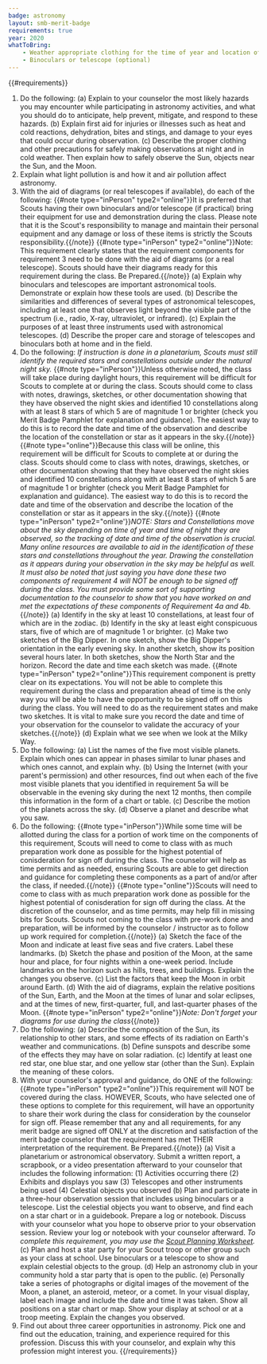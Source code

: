 ```yaml
---
badge: astronomy
layout: smb-merit-badge
requirements: true
year: 2020
whatToBring:
    - Weather appropriate clothing for the time of year and location of the class for outdoor participation
    - Binoculars or telescope (optional)
---
```


{{#requirements}}
1. Do the following:
    (a) Explain to your counselor the most likely hazards you may encounter while participating in astronomy activities, and what you should do to anticipate, help prevent, mitigate, and respond to these hazards.
    (b) Explain first aid for injuries or illnesses such as heat and cold reactions, dehydration, bites and stings, and damage to your eyes that could occur during observation.
    (c) Describe the proper clothing and other precautions for safely making observations at night and in cold weather. Then explain how to safely observe the Sun, objects near the Sun, and the Moon.
2. Explain what light pollution is and how it and air pollution affect astronomy.
3. With the aid of diagrams (or real telescopes if available), do each of the following:
    {{#note type="inPerson" type2="online"}}It is preferred that Scouts having their own binoculars and/or telescope (if practical) bring their equipment for use and demonstration during the class. Please note that it is the Scout's responsibility to manage and maintain their personal equipment and any damage or loss of these items is strictly the Scouts responsibility.{{/note}}
	{{#note type="inPerson" type2="online"}}Note: This requirement clearly states that the requirement components for requirement 3 need to be done with the aid of diagrams (or a real telescope). Scouts should have their diagrams ready for this requirement during the class. Be Prepared.{{/note}}
    (a) Explain why binoculars and telescopes are important astronomical tools. Demonstrate or explain how these tools are used.
    (b) Describe the similarities and differences of several types of astronomical telescopes, including at least one that observes light beyond the visible part of the spectrum (i.e., radio, X-ray, ultraviolet, or infrared).
    (c) Explain the purposes of at least three instruments used with astronomical telescopes.
    (d) Describe the proper care and storage of telescopes and binoculars both at home and in the field.
4. Do the following:
    *If instruction is done in a planetarium, Scouts must still identify the required stars and constellations outside under the natural night sky.*
     {{#note type="inPerson"}}Unless otherwise noted, the class will take place during daylight hours, this requirement will be difficult for Scouts to complete at or during the class. Scouts should come to class with notes, drawings, sketches, or other documentation showing that they have observed the night skies and identified 10 constellations along with at least 8 stars of which 5 are of magnitude 1 or brighter (check you Merit Badge Pamphlet for explanation and guidance). The easiest way to do this is to record the date and time of the observation and describe the location of the constellation or star as it appears in the sky.{{/note}}
	 {{#note type="online"}}Because this class will be online, this requirement will be difficult for Scouts to complete at or during the class. Scouts should come to class with notes, drawings, sketches, or other documentation showing that they have observed the night skies and identified 10 constellations along with at least 8 stars of which 5 are of magnitude 1 or brighter (check you Merit Badge Pamphlet for explanation and guidance). The easiest way to do this is to record the date and time of the observation and describe the location of the constellation or star as it appears in the sky.{{/note}}
	 {{#note type="inPerson" type2="online'}}*NOTE: Stars and Constellations move about the sky depending on time of year and time of night they are observed, so the tracking of date and time of the observation is crucial. Many online resources are available to aid in the identification of these stars and constellations throughout the year. Drawing the constellation as it appears during your observation in the sky may be helpful as well. It must also be noted that just saying you have done these two components of requirement 4 will NOT be enough to be signed off during the class. You must provide some sort of supporting documentation to the counselor to show that you have worked on and met the expectations of these components of Requirement 4a and 4b.*{{/note}}
    (a) Identify in the sky at least 10 constellations, at least four of which are in the zodiac.
    (b) Identify in the sky at least eight conspicuous stars, five of which are of magnitude 1 or brighter.
    (c) Make two sketches of the Big Dipper. In one sketch, show the Big Dipper's orientation in the early evening sky. In another sketch, show its position several hours later. In both sketches, show the North Star and the horizon. Record the date and time each sketch was made.
          {{#note type="inPerson" type2="online"}}This requirement component is pretty clear on its expectations. You will not be able to complete this requirement during the class and preparation ahead of time is the only way you will be able to have the opportunity to be signed off on this during the class. You will need to do as the requirement states and make two sketches. It is vital to make sure you record the date and time of your observation for the counselor to validate the accuracy of your sketches.{{/note}}
    (d) Explain what we see when we look at the Milky Way.
5. Do the following:
    (a) List the names of the five most visible planets. Explain which ones can appear in phases similar to lunar phases and which ones cannot, and explain why.
    (b) Using the Internet (with your parent's permission) and other resources, find out when each of the five most visible planets that you identified in requirement 5a will be observable in the evening sky during the next 12 months, then compile this information in the form of a chart or table.
    (c) Describe the motion of the planets across the sky.
    (d) Observe a planet and describe what you saw.
6. Do the following:
     {{#note type="inPerson"}}While some time will be allotted during the class for a portion of work time on the components of this requirement, Scouts will need to come to class with as much preparation work done as possible for the highest potential of conisderation for sign off during the class. The counselor will help as time permits and as needed, ensuring Scouts are able to get direction and guidance for completing these components as a part of and/or after the class, if needed.{{/note}}
	  {{#note type="online"}}Scouts will need to come to class with as much preparation work done as possible for the highest potential of conisderation for sign off during the class. At the discretion of the counselor, and as time permits, may help fill in missing bits for Scouts. Scouts not coming to the class with pre-work done and preparation, will be informed by the counselor / instructor as to follow up work required for completion.{{/note}}
    (a) Sketch the face of the Moon and indicate at least five seas and five craters. Label these landmarks.
    (b) Sketch the phase and position of the Moon, at the same hour and place, for four nights within a one-week period. Include landmarks on the horizon such as hills, trees, and buildings. Explain the changes you observe.
    (c) List the factors that keep the Moon in orbit around Earth.
    (d) With the aid of diagrams, explain the relative positions of the Sun, Earth, and the Moon at the times of lunar and solar eclipses, and at the times of new, first-quarter, full, and last-quarter phases of the Moon.
	    {{#note type="inPerson" type2="online"}}*Note: Don't forget your diagrams for use during the class*{{/note}}
7. Do the following:
    (a) Describe the composition of the Sun, its relationship to other stars, and some effects of its radiation on Earth's weather and communications.
    (b) Define sunspots and describe some of the effects they may have on solar radiation.
    (c) Identify at least one red star, one blue star, and one yellow star (other than the Sun). Explain the meaning of these colors.
8. With your counselor's approval and guidance, do ONE of the following:
    {{#note type="inPerson" type2="online"}}This requirement will NOT be covered during the class. HOWEVER, Scouts, who have selected one of these options to complete for this requirement, will have an opportunity to share their work during the class for consideration by the counselor for sign off. Please remember that any and all requirements, for any merit badge are signed off ONLY at the discretion and satisfaction of the merit badge counselor that the requirement has met THEIR interpretation of the requirement. Be Prepared.{{/note}}
    (a) Visit a planetarium or astronomical observatory. Submit a written report, a scrapbook, or a video presentation afterward to your counselor that includes the following information:
        (1) Activities occurring there
        (2) Exhibits and displays you saw
        (3) Telescopes and other instruments being used
        (4) Celestial objects you observed
    (b) Plan and participate in a three-hour observation session that includes using binoculars or a telescope. List the celestial objects you want to observe, and find each on a star chart or in a guidebook. Prepare a log or notebook. Discuss with your counselor what you hope to observe prior to your observation session. Review your log or notebook with your counselor afterward.
        *To complete this requirement, you may use the <a href="{{@root.rootPath}}documents/scout-planning-worksheet.pdf">Scout Planning Worksheet</a>.*
    (c) Plan and host a star party for your Scout troop or other group such as your class at school. Use binoculars or a telescope to show and explain celestial objects to the group.
    (d) Help an astronomy club in your community hold a star party that is open to the public.
    (e) Personally take a series of photographs or digital images of the movement of the Moon, a planet, an asteroid, meteor, or a comet. In your visual display, label each image and include the date and time it was taken. Show all positions on a star chart or map. Show your display at school or at a troop meeting. Explain the changes you observed.
9. Find out about three career opportunities in astronomy. Pick one and find out the education, training, and experience required for this profession. Discuss this with your counselor, and explain why this profession might interest you.
{{/requirements}}
